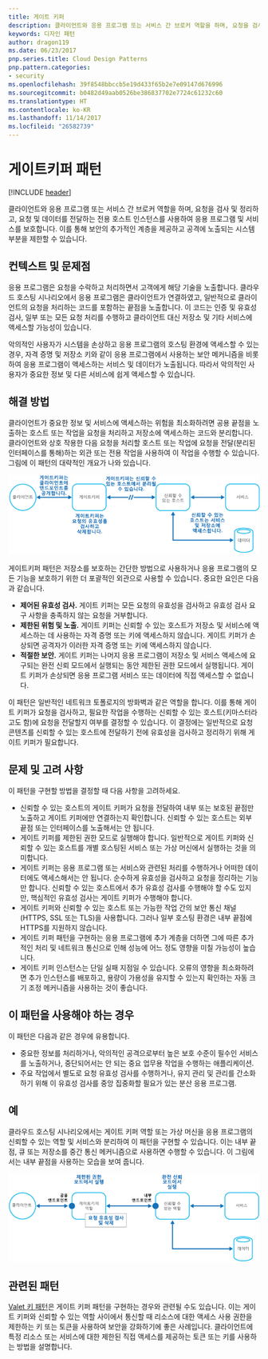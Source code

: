 ```yaml
---
title: 게이트 키퍼
description: 클라이언트와 응용 프로그램 또는 서비스 간 브로커 역할을 하며, 요청을 검사 및 정리하고, 요청 및 데이터를 전달하는 전용 호스트 인스턴스를 사용하여 응용 프로그램 및 서비스를 보호합니다.
keywords: 디자인 패턴
author: dragon119
ms.date: 06/23/2017
pnp.series.title: Cloud Design Patterns
pnp.pattern.categories:
- security
ms.openlocfilehash: 39f8548bbccb5e19d433f65b2e7e09147d676996
ms.sourcegitcommit: b0482d49aab0526be386837702e7724c61232c60
ms.translationtype: HT
ms.contentlocale: ko-KR
ms.lasthandoff: 11/14/2017
ms.locfileid: "26582739"
---
```

# <a name="gatekeeper-pattern"></a>게이트키퍼 패턴

[!INCLUDE [header](../_includes/header.md)]

클라이언트와 응용 프로그램 또는 서비스 간 브로커 역할을 하며, 요청을 검사 및 정리하고, 요청 및 데이터를 전달하는 전용 호스트 인스턴스를 사용하여 응용 프로그램 및 서비스를 보호합니다. 이를 통해 보안의 추가적인 계층을 제공하고 공격에 노출되는 시스템 부분을 제한할 수 있습니다.

## <a name="context-and-problem"></a>컨텍스트 및 문제점

응용 프로그램은 요청을 수락하고 처리하면서 고객에게 해당 기술을 노출합니다. 클라우드 호스팅 시나리오에서 응용 프로그램은 클라이언트가 연결하였고, 일반적으로 클라이언트의 요청을 처리하는 코드를 포함하는 끝점을 노출합니다. 이 코드는 인증 및 유효성 검사, 일부 또는 모든 요청 처리를 수행하고 클라이언트 대신 저장소 및 기타 서비스에 액세스할 가능성이 있습니다.

악의적인 사용자가 시스템을 손상하고 응용 프로그램의 호스팅 환경에 액세스할 수 있는 경우, 자격 증명 및 저장소 키와 같이 응용 프로그램에서 사용하는 보안 메커니즘을 비롯하여 응용 프로그램이 액세스하는 서비스 및 데이터가 노출됩니다. 따라서 악의적인 사용자가 중요한 정보 및 다른 서비스에 쉽게 액세스할 수 있습니다.

## <a name="solution"></a>해결 방법

클라이언트가 중요한 정보 및 서비스에 액세스하는 위험을 최소화하려면 공용 끝점을 노출하는 호스트 또는 작업을 요청을 처리하고 저장소에 액세스하는 코드와 분리합니다. 클라이언트와 상호 작용한 다음 요청을 처리할 호스트 또는 작업에 요청을 전달(분리된 인터페이스를 통해)하는 외관 또는 전용 작업을 사용하여 이 작업을 수행할 수 있습니다. 그림에 이 패턴의 대략적인 개요가 나와 있습니다.

![이 패턴의 대략적인 개요](./_images/gatekeeper-diagram.png)


게이트키퍼 패턴은 저장소를 보호하는 간단한 방법으로 사용하거나 응용 프로그램의 모든 기능을 보호하기 위한 더 포괄적인 외관으로 사용할 수 있습니다. 중요한 요인은 다음과 같습니다.

- **제어된 유효성 검사.** 게이트 키퍼는 모든 요청의 유효성을 검사하고 유효성 검사 요구 사항을 충족하지 않는 요청을 거부합니다.
- **제한된 위험 및 노출.** 게이트 키퍼는 신뢰할 수 있는 호스트가 저장소 및 서비스에 액세스하는 데 사용하는 자격 증명 또는 키에 액세스하지 않습니다. 게이트 키퍼가 손상되면 공격자가 이러한 자격 증명 또는 키에 액세스하지 않습니다.
- **적절한 보안.** 게이트 키퍼는 나머지 응용 프로그램이 저장소 및 서비스 액세스에 요구되는 완전 신뢰 모드에서 실행되는 동안 제한된 권한 모드에서 실행됩니다. 게이트 키퍼가 손상되면 응용 프로그램 서비스 또는 데이터에 직접 액세스할 수 없습니다.

이 패턴은 일반적인 네트워크 토폴로지의 방화벽과 같은 역할을 합니다. 이를 통해 게이트 키퍼가 요청을 검사하고, 필요한 작업을 수행하는 신뢰할 수 있는 호스트(키마스터라고도 함)에 요청을 전달할지 여부를 결정할 수 있습니다.  이 결정에는 일반적으로 요청 콘텐츠를 신뢰할 수 있는 호스트에 전달하기 전에 유효성을 검사하고 정리하기 위해 게이트 키퍼가 필요합니다.

## <a name="issues-and-considerations"></a>문제 및 고려 사항

이 패턴을 구현할 방법을 결정할 때 다음 사항을 고려하세요.

- 신뢰할 수 있는 호스트의 게이트 키퍼가 요청을 전달하여 내부 또는 보호된 끝점만 노출하고 게이트 키퍼에만 연결하는지 확인합니다. 신뢰할 수 있는 호스트는 외부 끝점 또는 인터페이스를 노출해서는 안 됩니다.
- 게이트 키퍼를 제한된 권한 모드로 실행해야 합니다. 일반적으로 게이트 키퍼와 신뢰할 수 있는 호스트를 개별 호스팅된 서비스 또는 가상 머신에서 실행하는 것을 의미합니다.
- 게이트 키퍼는 응용 프로그램 또는 서비스와 관련된 처리를 수행하거나 어떠한 데이터에도 액세스해서는 안 됩니다. 순수하게 유효성을 검사하고 요청을 정리하는 기능만 합니다. 신뢰할 수 있는 호스트에서 추가 유효성 검사를 수행해야 할 수도 있지만, 핵심적인 유효성 검사는 게이트 키퍼가 수행해야 합니다.
- 게이트 키퍼와 신뢰할 수 있는 호스트 또는 가능한 작업 간의 보안 통신 채널(HTTPS, SSL 또는 TLS)을 사용합니다. 그러나 일부 호스팅 환경은 내부 끝점에 HTTPS를 지원하지 않습니다.
- 게이트 키퍼 패턴을 구현하는 응용 프로그램에 추가 계층을 더하면 그에 따른 추가적인 처리 및 네트워크 통신으로 인해 성능에 어느 정도 영향을 미칠 가능성이 높습니다.
- 게이트 키퍼 인스턴스는 단일 실패 지점일 수 있습니다. 오류의 영향을 최소화하려면 추가 인스턴스를 배포하고, 용량이 가용성을 유지할 수 있는지 확인하는 자동 크기 조정 메커니즘을 사용하는 것이 좋습니다.

## <a name="when-to-use-this-pattern"></a>이 패턴을 사용해야 하는 경우

이 패턴은 다음과 같은 경우에 유용합니다.

- 중요한 정보를 처리하거나, 악의적인 공격으로부터 높은 보호 수준이 필수인 서비스를 노출하거나, 중단되어서는 안 되는 중요 업무용 작업을 수행하는 애플리케이션.
- 주요 작업에서 별도로 요청 유효성 검사를 수행하거나, 유지 관리 및 관리를 간소화하기 위해 이 유효성 검사를 중앙 집중화할 필요가 있는 분산 응용 프로그램.

## <a name="example"></a>예

클라우드 호스팅 시나리오에서는 게이트 키퍼 역할 또는 가상 머신을 응용 프로그램의 신뢰할 수 있는 역할 및 서비스와 분리하여 이 패턴을 구현할 수 있습니다. 이는 내부 끝점, 큐 또는 저장소를 중간 통신 메커니즘으로 사용하면 수행할 수 있습니다. 이 그림에서는 내부 끝점을 사용하는 모습을 보여 줍니다.

![Cloud Services 웹 및 작업자 역할을 사용하는 패턴의 예](./_images/gatekeeper-endpoint.png)


## <a name="related-patterns"></a>관련된 패턴

[Valet 키 패턴](valet-key.md)은 게이트 키퍼 패턴을 구현하는 경우와 관련될 수도 있습니다. 이는 게이트 키퍼와 신뢰할 수 있는 역할 사이에서 통신할 때 리소스에 대한 액세스 사용 권한을 제한하는 키 또는 토큰을 사용하여 보안을 강화하기에 좋은 사례입니다. 클라이언트에 특정 리소스 또는 서비스에 대한 제한된 직접 액세스를 제공하는 토큰 또는 키를 사용하는 방법을 설명합니다.
